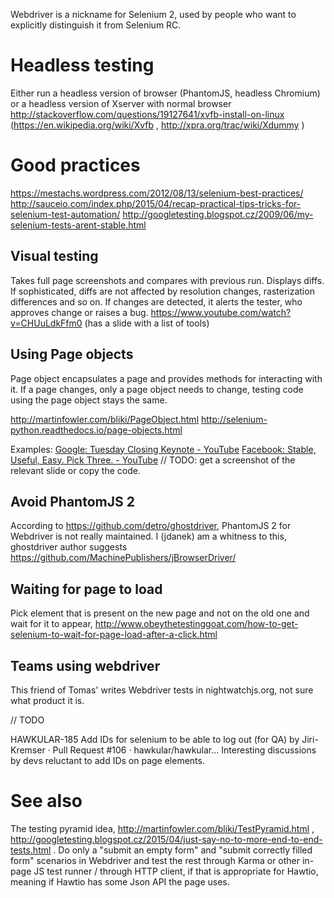 Webdriver is a nickname for Selenium 2, used by people who want to explicitly distinguish it from Selenium RC.

# Headless testing

Either run a headless version of browser (PhantomJS, headless Chromium) or a headless version of Xserver with normal browser http://stackoverflow.com/questions/19127641/xvfb-install-on-linux  (https://en.wikipedia.org/wiki/Xvfb , http://xpra.org/trac/wiki/Xdummy )

# Good practices

https://mestachs.wordpress.com/2012/08/13/selenium-best-practices/
http://sauceio.com/index.php/2015/04/recap-practical-tips-tricks-for-selenium-test-automation/
http://googletesting.blogspot.cz/2009/06/my-selenium-tests-arent-stable.html

## Visual testing

Takes full page screenshots and compares with previous run. Displays diffs. If sophisticated, diffs are not affected by resolution changes, rasterization differences and so on. If changes are detected, it alerts the tester, who approves change or raises a bug. https://www.youtube.com/watch?v=CHUuLdkFfm0 (has a slide with a list of tools)

## Using Page objects

Page object encapsulates a page and provides methods for interacting with it. If a page changes, only a page object needs to change, testing code using the page object stays the same.

http://martinfowler.com/bliki/PageObject.html
http://selenium-python.readthedocs.io/page-objects.html

Examples: [Google: Tuesday Closing Keynote - YouTube](https://www.youtube.com/watch?v=cSLmfegT36A) [Facebook: Stable, Useful, Easy. Pick Three. - YouTube](https://youtu.be/7tzA2nsg1jQ?t=14m) // TODO: get a screenshot of the relevant slide or copy the code.

## Avoid PhantomJS 2

According to https://github.com/detro/ghostdriver​, PhantomJS 2 for Webdriver is not really maintained. I (jdanek) am a whitness to this, ghostdriver author suggests https://github.com/MachinePublishers/jBrowserDriver/

## Waiting for page to load

Pick element that is present on the new page and not on the old one and wait for it to appear, http://www.obeythetestinggoat.com/how-to-get-selenium-to-wait-for-page-load-after-a-click.html

## Teams using webdriver

This friend of Tomas' writes Webdriver tests in nightwatchjs.org, not sure what product it is.

// TODO

HAWKULAR-185 Add IDs for selenium to be able to log out (for QA) by Jiri-Kremser · Pull Request #106 · hawkular/hawkular… Interesting discussions by devs reluctant to add IDs on page elements.

# See also

The testing pyramid idea, http://martinfowler.com/bliki/TestPyramid.html , http://googletesting.blogspot.cz/2015/04/just-say-no-to-more-end-to-end-tests.html . Do only a "submit an empty form" and "submit correctly filled form" scenarios in Webdriver and test the rest through Karma or other in-page JS test runner / through HTTP client, if that is appropriate for Hawtio, meaning if Hawtio has some Json API the page uses.